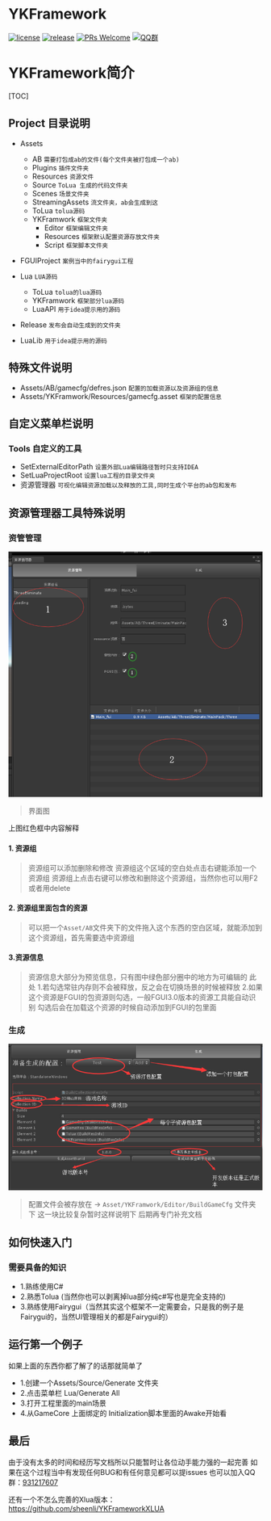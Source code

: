 # YKFramework
[![license](http://img.shields.io/badge/license-MIT-blue.svg)](https://github.com/sheenli/YKFrameworkTolua/blob/master/LICENSE.TXT)
[![release](https://img.shields.io/badge/release-v1.0.0-blue.svg)](https://github.com/Tencent/xLua/releases)
[![PRs Welcome](https://img.shields.io/badge/PRs-welcome-blue.svg)](https://github.com/sheenli/YKFrameworkTolua/pulls)
[![QQ群](https://img.shields.io/gitter/room/nwjs/nw.js.svg)](https://jq.qq.com/?_wv=1027&k=5kT8aGe)


# YKFramework简介
[TOC]

## Project 目录说明

*  Assets
	*  AB `需要打包成ab的文件(每个文件夹被打包成一个ab)`
	*  Plugins `插件文件夹`
	*  Resources `资源文件`
	*  Source `ToLua 生成的代码文件夹`
	*  Scenes  `场景文件夹`
	*  StreamingAssets `流文件夹，ab会生成到这` 
	*  ToLua `tolua源码`
	*  YKFramwork   `框架文件夹`
		*  Editor `框架编辑文件夹`
		*  Resources `框架默认配置资源存放文件夹`
		*  Script `框架脚本文件夹`
* FGUIProject `案例当中的fairygui工程`
* Lua `LUA源码`
	* ToLua `tolua的lua源码`
	* YKFramwork `框架部分lua源码`
	* LuaAPI `用于idea提示用的源码`

* Release `发布会自动生成到的文件夹`
* LuaLib `用于idea提示用的源码`

## 特殊文件说明

* Assets/AB/gamecfg/defres.json   `配置的加载资源以及资源组的信息`
* Assets/YKFramwork/Resources/gamecfg.asset `框架的配置信息`


## 自定义菜单栏说明
### Tools 自定义的工具
* SetExternalEditorPath `设置外部Lua编辑路径暂时只支持IDEA`
* SetLuaProjectRoot `设置lua工程的目录文件夹`
* 资源管理器 `可视化编辑资源加载以及释放的工具,同时生成个平台的ab包和发布`


## 资源管理器工具特殊说明





### 资管管理
![Alt text](./1539426281699.png)
>界面图

上图红色框中内容解释
#### 1. 资源组 
>资源组可以添加删除和修改
>资源组这个区域的空白处点击右键能添加一个资源组
>资源组上点击右键可以修改和删除这个资源组，当然你也可以用F2或者用delete

#### 2. 资源组里面包含的资源
>可以把一个`Asset/AB`文件夹下的文件拖入这个东西的空白区域，就能添加到这个资源组，首先需要选中资源组

#### 3.资源信息
>资源信息大部分为预览信息，只有图中绿色部分圈中的地方为可编辑的
>此处
>1.若勾选常驻内存则不会被释放，反之会在切换场景的时候被释放
>2.如果这个资源是FGUI的包资源则勾选，一般FGUI3.0版本的资源工具能自动识别
>勾选后会在加载这个资源的时候自动添加到FGUI的包里面

### 生成
![Alt text](./1539427520536.png)
>配置文件会被存放在 -> `Asset/YKFramwork/Editor/BuildGameCfg` 文件夹下
>这一块比较复杂暂时这样说明下
>后期再专门补充文档


## 如何快速入门
### 需要具备的知识
* 1.熟练使用C#
* 2.熟悉Tolua (当然你也可以剥离掉lua部分纯c#写也是完全支持的)
* 3.熟练使用Fairygui（当然其实这个框架不一定需要会，只是我的例子是Fairygui的，当然UI管理相关的都是Fairygui的）
## 运行第一个例子
如果上面的东西你都了解了的话那就简单了

* 1.创建一个Assets/Source/Generate 文件夹
* 2.点击菜单栏 Lua/Generate All 
* 3.打开工程里面的main场景
* 4.从GameCore 上面绑定的 Initialization脚本里面的Awake开始看


## 最后
由于没有太多的时间和经历写文档所以只能暂时让各位动手能力强的一起完善
如果在这个过程当中有发现任何BUG和有任何意见都可以提issues
也可以加入QQ群：[931217607](https://jq.qq.com/?_wv=1027&k=5kT8aGe)

还有一个不怎么完善的Xlua版本：
https://github.com/sheenli/YKFrameworkXLUA